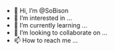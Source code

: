 - 👋 Hi, I’m @SoBison
- 👀 I’m interested in ...
- 🌱 I’m currently learning ...
- 💞️ I’m looking to collaborate on ...
- 📫 How to reach me ...

<!---
SoBison/SoBison is a ✨ special ✨ repository because its `README.md` (this file) appears on your GitHub profile.
You can click the Preview link to take a look at your changes.
--->
